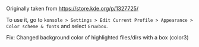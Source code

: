 Originally taken from https://store.kde.org/p/1327725/

To use it, go to `konsole > Settings > Edit Current Profile > Appearance > Color scheme & fonts` and select `Gruvbox`.

Fix: Changed background color of highlighted files/dirs with a box (color3)
